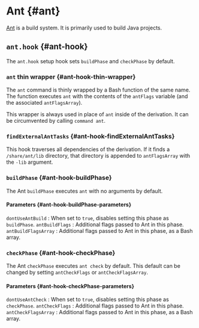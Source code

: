 # Ant {#ant}

[Ant](https://ant.apache.org) is a build system.
It is primarily used to build Java projects.

## `ant.hook` {#ant-hook}

The `ant.hook` setup hook sets `buildPhase` and `checkPhase` by default.

### `ant` thin wrapper {#ant-hook-thin-wrapper}

The `ant` command is thinly wrapped by a Bash function of the same name.
The function executes `ant` with the contents of the `antFlags` variable
(and the associated `antFlagsArray`).

This wrapper is always used in place of `ant` inside of the derivation.
It can be circumvented by calling `command ant`.

### `findExternalAntTasks` {#ant-hook-findExternalAntTasks}

This hook traverses all dependencies of the derivation. If it finds a
`/share/ant/lib` directory, that directory is appended to `antFlagsArray`
with the `-lib` argument.

### `buildPhase` {#ant-hook-buildPhase}

The Ant `buildPhase` executes `ant` with no arguments by default.

#### Parameters {#ant-hook-buildPhase-parameters}

`dontUseAntBuild`
: When set to `true`, disables setting this phase as `buildPhase`.
`antBuildFlags`
: Additional flags passed to Ant in this phase.
`antBuildFlagsArray`
: Additional flags passed to Ant in this phase, as a Bash array.

### `checkPhase` {#ant-hook-checkPhase}

The Ant `checkPhase` executes `ant check` by default.
This default can be changed by setting `antCheckFlags` or `antCheckFlagsArray`.

#### Parameters {#ant-hook-checkPhase-parameters}

`dontUseAntCheck`
: When set to `true`, disables setting this phase as `checkPhase`.
`antCheckFlags`
: Additional flags passed to Ant in this phase.
`antCheckFlagsArray`
: Additional flags passed to Ant in this phase, as a Bash array.

